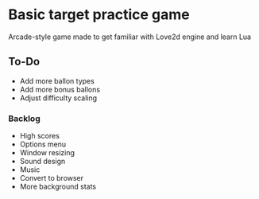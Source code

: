 # Basic target practice game

Arcade-style game made to get familiar with Love2d engine and learn Lua

## To-Do
- Add more ballon types
- Add more bonus ballons
- Adjust difficulty scaling 

### Backlog 
- High scores
- Options menu
- Window resizing 
- Sound design 
- Music 
- Convert to browser 
- More background stats